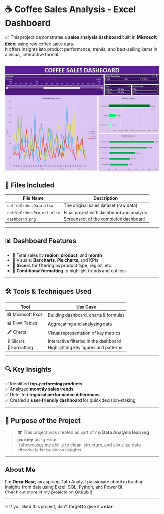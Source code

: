 # ☕ Coffee Sales Analysis - Excel Dashboard

📈 This project demonstrates a **sales analysis dashboard** built in **Microsoft Excel** using raw coffee sales data.  
It offers insights into product performance, trends, and best-selling items in a visual, interactive format.

![Dashboard Preview](DASHBOARD.jpg)
---

## 📁 Files Included

| File Name                  | Description                                |
|---------------------------|--------------------------------------------|
| `coffeeOrdersData.xlsx`     | The original sales dataset (raw data)       |
| `coffeeOrdersProject.xlsx`| Final project with dashboard and analysis   |
| `dashboard.png`            | Screenshot of the completed dashboard       |

---

## 📊 Dashboard Features

- 📌 Total sales by **region**, **product**, and **month**
- 📌 Visuals: **Bar charts**, **Pie charts**, and KPIs
- 📌 **Slicers** for filtering by product type, region, etc.
- 📌 **Conditional formatting** to highlight trends and outliers

---

## 🛠 Tools & Techniques Used

| Tool            | Use Case                                  |
|-----------------|-------------------------------------------|
| 🟩 Microsoft Excel | Building dashboard, charts & formulas     |
| 📊 Pivot Tables  | Aggregating and analyzing data             |
| 🖍️ Charts        | Visual representation of key metrics      |
| 🎯 Slicers       | Interactive filtering in the dashboard     |
| 🎨 Formatting    | Highlighting key figures and patterns      |

---

## 🔍 Key Insights

✅ Identified **top-performing products**  
✅ Analyzed **monthly sales trends**  
✅ Detected **regional performance differences**  
✅ Created a **user-friendly dashboard** for quick decision-making

---

## 📌 Purpose of the Project

> 🎓 This project was created as part of my **Data Analysis learning journey** using Excel.  
> It showcases my ability to clean, structure, and visualize data effectively for business insights.

---

## About Me

I'm **Omar Nasr**, an aspiring Data Analyst passionate about extracting insights from data using Excel, SQL, Python, and Power BI.  
Check out more of my projects on [GitHub](https://github.com/omar-nasr22) 🔗

---

⭐ If you liked this project, don't forget to give it a **star**!
